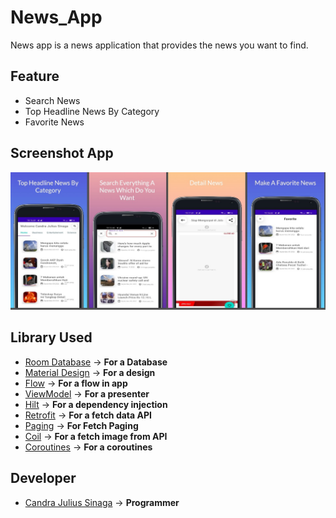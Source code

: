 # News_App
News app is a news application that provides the news you want to find.

## Feature
- Search News
- Top Headline News By Category
- Favorite News

## Screenshot App
<img src="https://raw.githubusercontent.com/candrajulius/News_App/master/screnshot_design_app.jpeg" />

## Library Used
- [Room Database](https://developer.android.com/training/data-storage/room) -> **For a Database**
- [Material Design](https://material.io/design) -> **For a design**
- [Flow](https://developer.android.com/kotlin/flow) -> **For a flow in app**
- [ViewModel](https://developer.android.com/topic/libraries/architecture/viewmodel) -> **For a presenter**
- [Hilt](https://developer.android.com/training/dependency-injection/hilt-android?hl=id) -> **For a dependency injection**
- [Retrofit](https://square.github.io/retrofit/) -> **For a fetch data API**
- [Paging](https://developer.android.com/topic/libraries/architecture/paging/v3-overview?hl=id) -> **For Fetch Paging**
- [Coil](https://coil-kt.github.io/coil/) -> **For a fetch image from API**
- [Coroutines](https://developer.android.com/kotlin/coroutines?hl=id) -> **For a coroutines**

## Developer
- [Candra Julius Sinaga](https://code.cjsflow.com/) -> **Programmer**
